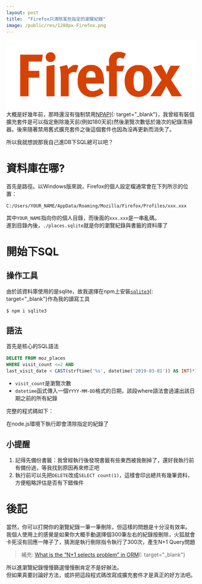 ```yaml
---
layout: post
title:  "Firefox只清除某些指定的瀏覽紀錄"
image: /public/res/1280px-Firefox.png
---
```

![](/public/res/1280px-Firefox.png)  
大概是好幾年前，那時還沒有強制禁用[NPAPI](https://zh.wikipedia.org/wiki/NPAPI){: target="_blank"}，我曾經有裝個擴充套件是可以指定刪除幾天前(例如180天前)然後瀏覽次數低於幾次的紀錄清掃器。後來隨著禁用舊式擴充套件之後這個套件也因為沒再更新而消失了。

所以我就想說那我自己進DB下SQL總可以吧？

<!-- more -->

# 資料庫在哪?
首先是路徑。以Windows版來說，Firefox的個人設定檔通常會在下列所示的位置：

    C:/Users/YOUR_NAME/AppData/Roaming/Mozilla/Firefox/Profiles/xxx.xxx

其中`YOUR_NAME`指向你的個人目錄，而後面的`xxx.xxx`是一串亂碼。   
進到目錄內後，`./places.sqlite`就是你的瀏覽紀錄與書籤的資料庫了

# 開始下SQL
## 操作工具
由於該資料庫使用的是sqlite，故我選擇在npm上安裝[`sqlite3`](https://www.npmjs.com/package/sqlite3){: target="_blank"}作為我的讀寫工具

```shell
$ npm i sqlite3
```

## 語法

首先是核心的SQL語法 
```sql
DELETE FROM moz_places 
WHERE visit_count <=2 AND 
last_visit_date < CAST(strftime('%s', datetime('2019-03-01')) AS INT)*1000000
```
+ `visit_count`是瀏覽次數
+ `datetime`函式傳入一個`YYYY-MM-DD`格式的日期，該段where語法會過濾出該日期之前的所有紀錄

完整的程式碼如下：
<script src="https://gist.github.com/janelin612/3ba9a749a14f4e07f2ec830544c71762.js"></script>

在node.js環境下執行即會清除指定的紀錄了

## 小提醒
1. 記得先備份書籤：我曾經執行後發現書籤有些東西被我刪掉了，還好我執行前有備份過，等我找到原因再來修正吧
2. 執行前可以先把`DELETE`改成`SELECT count(1)`，這樣會印出總共有幾筆資料，方便粗略評估是否有下錯條件

# 後記
當然，你可以打開你的瀏覽紀錄一筆一筆刪除，但這樣的問題是十分沒有效率。  
我個人使用上的感覺是如果你大概手動選擇個300筆左右的紀錄按刪除，火狐就會卡死沒有回應一陣子了，猜測是執行刪除指令執行了300次，產生N+1 Query問題  
> 補充: [What is the “N+1 selects problem” in ORM](https://stackoverflow.com/a/97253){: target="_blank"}

所以進瀏覽紀錄慢慢篩選慢慢刪肯定不是好辦法。  
但如果真要討論好方法，或許把這段程式碼改寫成擴充套件才是真正的好方法吧。